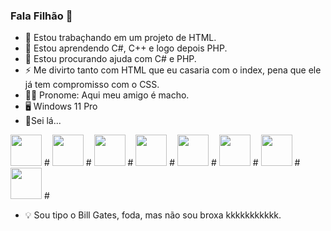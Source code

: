 ### Fala Filhão 👋
- 🔭 Estou trabaçhando em um projeto de HTML.
- 🌱 Estou aprendendo C#, C++ e logo depois PHP.
- 🤔 Estou procurando ajuda com C# e PHP. 
- ⚡ Me divirto tanto com HTML que eu casaria com o index, pena que ele já tem compromisso com o CSS.
- 💪🏻 Pronome: Aqui meu amigo é macho.
- 🖥 Windows 11 Pro
- 📎Sei lá...

<img height=50px; width=50px; src="https://cdn.jsdelivr.net/gh/devicons/devicon/icons/csharp/csharp-original.svg" /> # <img height=50px; width=50px; src="https://cdn.jsdelivr.net/gh/devicons/devicon/icons/css3/css3-original.svg" /> # <img height=50px; width=50px; src="https://cdn.jsdelivr.net/gh/devicons/devicon/icons/html5/html5-original.svg" /> # <img height=50px; width=50px;  src="https://cdn.jsdelivr.net/gh/devicons/devicon/icons/javascript/javascript-original.svg" /> # <img  height=50px; width=50px; src="https://cdn.jsdelivr.net/gh/devicons/devicon/icons/mysql/mysql-original-wordmark.svg" /> # <img height=50px; width=50px; src="https://cdn.jsdelivr.net/gh/devicons/devicon/icons/php/php-original.svg" /> # <img height=50px; width=50px;  src="https://cdn.jsdelivr.net/gh/devicons/devicon/icons/python/python-original.svg" /> # <img height=50px; width=50px; src="https://cdn.jsdelivr.net/gh/devicons/devicon/icons/vscode/vscode-original.svg" /> #
- 💡 Sou tipo o Bill Gates, foda, mas não sou broxa kkkkkkkkkkk.
